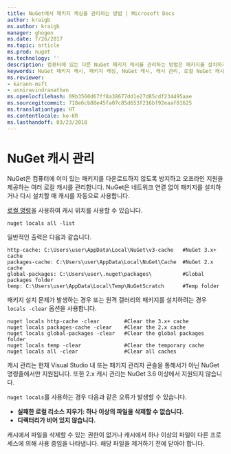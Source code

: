```yaml
---
title: NuGet에서 패키지 캐싱을 관리하는 방법 | Microsoft Docs
author: kraigb
ms.author: kraigb
manager: ghogen
ms.date: 7/26/2017
ms.topic: article
ms.prod: nuget
ms.technology: ''
description: 컴퓨터에 있는 다른 NuGet 패키지 캐시를 관리하는 방법은 패키지를 설치하거나 복원할 때 사용됩니다.
keywords: NuGet 패키지 캐시, 패키지 캐싱, NuGet 캐시, 캐시 관리, 로컬 NuGet 캐시, 전역 NuGet 캐시, NuGet 로컬 명령, 캐시 지우기
ms.reviewer:
- karann-msft
- unniravindranathan
ms.openlocfilehash: 09b3560d67ff8a38677dd1e27d85cdf234495aae
ms.sourcegitcommit: 718e6cb88e45fa07c85d653f216bf92eaaf81625
ms.translationtype: HT
ms.contentlocale: ko-KR
ms.lasthandoff: 03/23/2018
---
```

# <a name="managing-the-nuget-cache"></a>NuGet 캐시 관리

NuGet은 컴퓨터에 이미 있는 패키지를 다운로드하지 않도록 방지하고 오프라인 지원을 제공하는 여러 로컬 캐시를 관리합니다. NuGet은 네트워크 연결 없이 패키지를 설치하거나 다시 설치할 때 캐시를 자동으로 사용합니다.

[로컬 명령](../tools/cli-ref-locals.md)을 사용하여 캐시 위치를 사용할 수 있습니다.

```cli
nuget locals all -list
```

일반적인 출력은 다음과 같습니다.

```output
http-cache: C:\Users\user\AppData\Local\NuGet\v3-cache   #NuGet 3.x+ cache
packages-cache: C:\Users\user\AppData\Local\NuGet\Cache  #NuGet 2.x cache
global-packages: C:\Users\user\.nuget\packages\          #Global packages folder
temp: C:\Users\user\AppData\Local\Temp\NuGetScratch      #Temp folder
```

패키지 설치 문제가 발생하는 경우 또는 원격 갤러리의 패키지를 설치하려는 경우 `locals -clear` 옵션을 사용합니다.

```cli
nuget locals http-cache -clear        #Clear the 3.x+ cache
nuget locals packages-cache -clear    #Clear the 2.x cache
nuget locals global-packages -clear   #Clear the global packages folder
nuget locals temp -clear              #Clear the temporary cache
nuget locals all -clear               #Clear all caches
```

캐시 관리는 현재 Visual Studio 내 또는 패키지 관리자 콘솔을 통해서가 아닌 NuGet 명령줄에서만 지원됩니다. 또한 2.x 캐시 관리는 NuGet 3.6 이상에서 지원되지 않습니다.

`nuget locals`를 사용하는 경우 다음과 같은 오류가 발생할 수 있습니다.

- **실패한 로컬 리소스 지우기: 하나 이상의 파일을 삭제할 수 없습니다.**
- **디렉터리가 비어 있지 않습니다.**

캐시에서 파일을 삭제할 수 있는 권한이 없거나 캐시에서 하나 이상의 파일이 다른 프로세스에 의해 사용 중임을 나타냅니다. 해당 파일을 제거하기 전에 닫아야 합니다.
